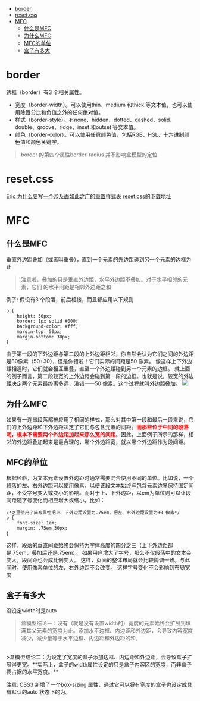 <!-- TOC -->

- [border](#border)
- [reset.css](#resetcss)
- [MFC](#mfc)
    - [什么是MFC](#%E4%BB%80%E4%B9%88%E6%98%AFmfc)
    - [为什么MFC](#%E4%B8%BA%E4%BB%80%E4%B9%88mfc)
    - [MFC的单位](#mfc%E7%9A%84%E5%8D%95%E4%BD%8D)
    - [盒子有多大](#%E7%9B%92%E5%AD%90%E6%9C%89%E5%A4%9A%E5%A4%A7)

<!-- /TOC -->
# border

边框（border）有3 个相关属性。

- 宽度（border-width）。可以使用thin、medium 和thick 等文本值，也可以使用除百分比和负值之外的任何绝对值。
- 样式（border-style）。有none、hidden、dotted、dashed、solid、double、groove、ridge、inset 和outset 等文本值。
- 颜色（border-color）。可以使用任意颜色值，包括RGB、HSL、十六进制颜色值和颜色关键字。

>border 的第四个属性border-radius 并不影响盒模型的定位

# reset.css
[Eric 为什么要写一个涉及面如此之广的重置样式表](http://meyerweb.com/eric/thoughts/2007/04/18/reset-reasoning)
[reset.css的下载地址](http://meyerweb.com/eric/tools/css/reset)
# MFC
## 什么是MFC
垂直外边距叠加（或者叫重叠），直到一个元素的外边距碰到另一个元素的边框为止
>注意啦，叠加的只是垂直外边距，水平外边距不叠加。对于水平相邻的元素，它们
>的水平间距是相邻外边距之和

例子:
假设有3 个段落，前后相接，而且都应用以下规则
```
p {
    height: 50px;
    border: 1px solid #000;
    background-color: #fff;
    margin-top: 50px;
    margin-bottom: 30px;
}
```
由于第一段的下外边距与第二段的上外边距相邻，你自然会认为它们之间的外边距是80像素（50+30），但是你错啦！它们实际的间距是50 像素。
像这样上下外边距相遇时，它们就会相互重叠，直至一个外边距碰到另一个元素的边框。
就上面的例子而言，第二段较宽的上外边距会碰到第一段的边框。也就是说，较宽的外边距决定两个元素最终离多远，没错——50 像素。这个过程就叫外边距叠加。
![](http://ww1.sinaimg.cn/large/006RLzNagy1fkvhkaf306j30l60bcgoc.jpg)

## 为什么MFC
如果有一连串段落都被应用了相同的样式，那么对其中第一段和最后一段来说，它们的上外边距和下外边距决定了它们与包含元素的间距。**<span style='color:red'>而那些位于中间的段落呢，根本不需要两个外边距加起来那么宽的间距**</span>。因此，上面例子所示的那样，相邻的外边距叠加起来是最合理的，哪个外边距宽，就以哪个外边距作为段间距。

## MFC的单位

根据经验，为文本元素设置外边距时通常需要混合使用不同的单位。比如说，一个段落的左、右外边距可以使用像素，以便该段文本始终与包含元素边界保持固定间距，不受字号变大或变小的影响。而对于上、下外边距，以em为单位则可以让段间距随字号变化而相应增大或缩小，比如：
```
/*这里使用了简写属性把上、下外边距设置为.75em，把左、右外边距设置为30 像素*/
p {
    font-size: 1em;
    margin: .75em 30px;
}
```
这样，段落的垂直间距始终会保持为字体高度的四分之三（上下外边距都是.75em，叠加后还是.75em）。
如果用户增大了字号，那么不仅段落中的文本会变大，段间距也会成比例变大。
这样，页面的整体布局就会比较协调一致。与此同时，使用像素单位的左、右外边距不会改变。
这样字号变化不会影响到布局宽度
## 盒子有多大
没设定width时是auto
>盒模型结论一：没有（就是没有设置width的）宽度的元素始终会扩展到填满其父元素的宽度为止。添加水平边框、内边距和外边距，会导致内容宽度减少，减少量等于水平边框、内边距和外边距的和。

<br>
>盒模型结论二：为设定了宽度的盒子添加边框、内边距和外边距，会导致盒子扩展得更宽。**实际上，盒子的width属性设定的只是盒子内容区的宽度，而非盒子要占据的水平宽度。**

注意:
CSS3 新增了一个box-sizing 属性，通过它可以将有宽度的盒子也设定成具有默认的auto 状态下的为。